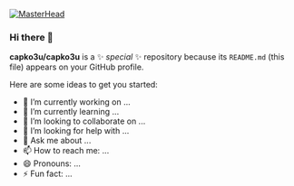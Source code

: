 [![MasterHead](https://pictures.telegram-store.com/channels/cryptonacialive/1342_2022_06_08_1_.jpg)](https://github.com/capko3u)

### Hi there 👋


**capko3u/capko3u** is a ✨ _special_ ✨ repository because its `README.md` (this file) appears on your GitHub profile.

Here are some ideas to get you started:

- 🔭 I’m currently working on ...
- 🌱 I’m currently learning ...
- 👯 I’m looking to collaborate on ...
- 🤔 I’m looking for help with ...
- 💬 Ask me about ...
- 📫 How to reach me: ...
- 😄 Pronouns: ...
- ⚡ Fun fact: ...

